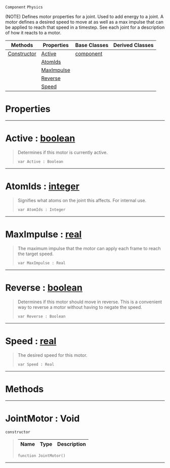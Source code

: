  `Component` `Physics`



(NOTE) Defines motor properties for a joint. Used to add energy to a joint. A motor defines a desired speed to move at as well as a max impulse that can be applied to reach that speed in a timestep. See each joint for a description of how it reacts to a motor.

|Methods|Properties|Base Classes|Derived Classes|
|---|---|---|---|
|[ Constructor](https://github.com/PlasmaEngine/PlasmaDocs/blob/master/code_reference/class_reference/jointmotor.markdown#jointmotor-void)|[ Active](https://github.com/PlasmaEngine/PlasmaDocs/blob/master/code_reference/class_reference/jointmotor.markdown#active-plasma-engine-docum)|[component](https://github.com/PlasmaEngine/PlasmaDocs/blob/master/code_reference/class_reference/component.markdown)| |
| |[ AtomIds](https://github.com/PlasmaEngine/PlasmaDocs/blob/master/code_reference/class_reference/jointmotor.markdown#atomids-plasma-engine-docu)| | |
| |[ MaxImpulse](https://github.com/PlasmaEngine/PlasmaDocs/blob/master/code_reference/class_reference/jointmotor.markdown#maximpulse-plasma-engine-d)| | |
| |[ Reverse](https://github.com/PlasmaEngine/PlasmaDocs/blob/master/code_reference/class_reference/jointmotor.markdown#reverse-plasma-engine-docu)| | |
| |[ Speed](https://github.com/PlasmaEngine/PlasmaDocs/blob/master/code_reference/class_reference/jointmotor.markdown#speed-plasma-engine-docume)| | |


 #  Properties


---  
 #  Active : [boolean](https://github.com/PlasmaEngine/PlasmaDocs/blob/master/code_reference/lightning_base_types/boolean.markdown)

> Determines if this motor is currently active.
> ``` lang=cpp, name=Lightning
> var Active : Boolean


---  
 #  AtomIds : [integer](https://github.com/PlasmaEngine/PlasmaDocs/blob/master/code_reference/lightning_base_types/integer.markdown)

> Signifies what atoms on the joint this affects. For internal use.
> ``` lang=cpp, name=Lightning
> var AtomIds : Integer


---  
 #  MaxImpulse : [real](https://github.com/PlasmaEngine/PlasmaDocs/blob/master/code_reference/lightning_base_types/real.markdown)

> The maximum impulse that the motor can apply each frame to reach the target speed.
> ``` lang=cpp, name=Lightning
> var MaxImpulse : Real


---  
 #  Reverse : [boolean](https://github.com/PlasmaEngine/PlasmaDocs/blob/master/code_reference/lightning_base_types/boolean.markdown)

> Determines if this motor should move in reverse. This is a convenient way to reverse a motor without having to negate the speed.
> ``` lang=cpp, name=Lightning
> var Reverse : Boolean


---  
 #  Speed : [real](https://github.com/PlasmaEngine/PlasmaDocs/blob/master/code_reference/lightning_base_types/real.markdown)

> The desired speed for this motor.
> ``` lang=cpp, name=Lightning
> var Speed : Real


---  
 #  Methods


---  
 #  JointMotor : Void

 `constructor`

> 
> |Name|Type|Description|
> |---|---|---|
> ``` lang=cpp, name=Lightning
> function JointMotor()
> ``` 


---  
 

 